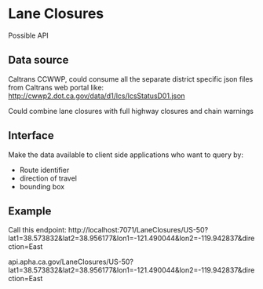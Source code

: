 # Lane Closures

Possible API

## Data source

Caltrans CCWWP, could consume all the separate district specific json files from Caltrans web portal like: http://cwwp2.dot.ca.gov/data/d1/lcs/lcsStatusD01.json

Could combine lane closures with full highway closures and chain warnings

## Interface


Make the data available to client side applications who want to query by:

- Route identifier
- direction of travel
- bounding box

## Example

Call this endpoint: http://localhost:7071/LaneClosures/US-50?lat1=38.573832&lat2=38.956177&lon1=-121.490044&lon2=-119.942837&direction=East


api.apha.ca.gov/LaneClosures/US-50?lat1=38.573832&lat2=38.956177&lon1=-121.490044&lon2=-119.942837&direction=East